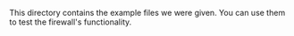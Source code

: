 This directory contains the example files we were given.
You can use them to test the firewall's functionality.
